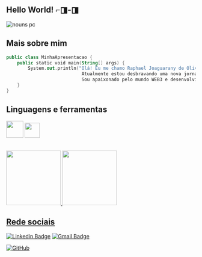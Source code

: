 ## <strong>Hello World!</strong> ⌐◨-◨

![nouns pc](https://github.com/raphaeljoaguarany/RaphaelJoaguarany/assets/126215131/66d8f1aa-ab8c-4859-889f-786b316294e0)

## Mais sobre mim

```kotlin
public class MinhaApresentacao {
    public static void main(String[] args) {
        System.out.println("Olá! Eu me chamo Raphael Joaguarany de Oliveira, sou Bacharel em Direito.
                            Atualmente estou desbravando uma nova jornada que é este mundo da programação.
                            Sou apaixonado pelo mundo WEB3 e desenvolvimento Back-end, tenho conhecimento em programação Java e Python.");
    }
}
```

## Linguagens e ferramentas

<code><img height="45" src="https://cdn.jsdelivr.net/gh/devicons/devicon/icons/java/java-original-wordmark.svg"></code>
<code><img height="40" src="https://cdn.jsdelivr.net/gh/devicons/devicon/icons/python/python-original.svg"></code>

<br>
<div>
<a href="[https://github.com/raphaeljoaguarany](https://github.com/raphaeljoaguarany)">
<img loading="lazy" height="145em" src="https://github-readme-stats.vercel.app/api/top-langs/?username=raphaeljoaguarany&layout=compact&langs_count=7&theme=highcontrast"/>
<img loading="lazy" height="145em" src="https://github-readme-stats.vercel.app/api?username=raphaeljoaguarany&show_icons=true&theme=highcontrast&include_all_commits=true&count_private=true"/>
</div>



## Rede sociais

<p align="left">

  [![Linkedin Badge](https://img.shields.io/badge/-LinkedIn-blue?style=flat-square&logo=Linkedin&logoColor=white&link=https://www.linkedin.com/in/fagnerpsantos/)](https://www.linkedin.com/in/raphael-joaguarany-de-oliveira/)
  [![Gmail Badge](https://img.shields.io/badge/-raphaeljoaguarany.dev@gmail.com-006bed?style=flat-square&logo=Gmail&logoColor=white)](mailto:raphaeljoaguarany.dev@gmail.com)

  [![GitHub](https://img.shields.io/github/followers/raphaeljoaguarany?label=follow&style=social)](https://github.com/raphaeljoaguarany)

</p>
